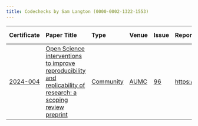 ```yaml
---
title: Codechecks by Sam Langton (0000-0002-1322-1553)
---
```



|Certificate |Paper Title                                                                                                     |Type      |Venue |Issue |Report                                  |Check date |
|:-------|:---------------------------------------------|:------------------|:------------------|:---|:--------------------------|:------------------|
|[2024-004](https://codecheck.org.uk/register/certs/2024-004/)|[Open Science interventions to improve reproducibility and replicability of research: a scoping review preprint ](https://doi.org/10.31222/osf.io/a8rmu)|[Community](https://codecheck.org.uk/register/venues/communities)|[AUMC](https://codecheck.org.uk/register/venues/communities/aumc)|[96](https://github.com/codecheckers/register/issues/96)|https://doi.org/10.5281/zenodo.13364677 |2024-08-01 |
